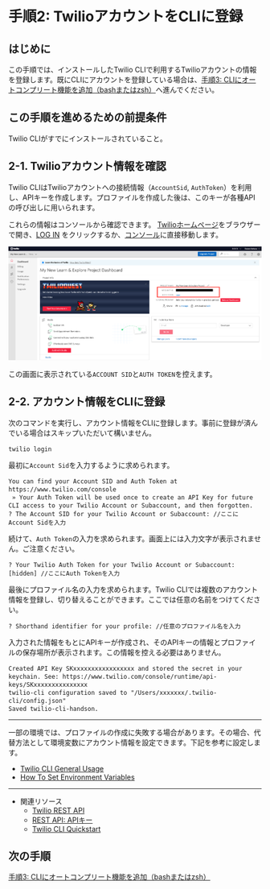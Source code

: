 #  手順2: TwilioアカウントをCLIに登録
## はじめに
この手順では、インストールしたTwilio CLIで利用するTwilioアカウントの情報を登録します。既にCLIにアカウントを登録している場合は、[手順3: CLIにオートコンプリート機能を追加（bashまたはzsh）](03-Autocomplete.md)へ進んでください。

## この手順を進めるための前提条件
Twilio CLIがすでにインストールされていること。

## 2-1. Twilioアカウント情報を確認

Twilio CLIはTwilioアカウントへの接続情報（`AccountSid`, `AuthToken`）を利用し、APIキーを作成します。プロファイルを作成した後は、このキーが各種APIの呼び出しに用いられます。

これらの情報はコンソールから確認できます。
[Twilioホームページ](https://jp.twilio.com/)をブラウザーで開き、[LOG IN](https://jp.twilio.com/login) をクリックするか、[コンソール](https://jp.twilio.com/console)に直接移動します。

![Twilioコンソール](../assets/01-twilio-console.png "Twilioコンソール")

この画面に表示されている`ACCOUNT SID`と`AUTH TOKEN`を控えます。

## 2-2. アカウント情報をCLIに登録

次のコマンドを実行し、アカウント情報をCLIに登録します。事前に登録が済んでいる場合はスキップいただいて構いません。

```
twilio login
```

最初に`Account Sid`を入力するように求められます。

```
You can find your Account SID and Auth Token at https://www.twilio.com/console
 » Your Auth Token will be used once to create an API Key for future CLI access to your Twilio Account or Subaccount, and then forgotten.
? The Account SID for your Twilio Account or Subaccount: //ここにAccount Sidを入力
```

続けて、`Auth Token`の入力を求められます。画面上には入力文字が表示されません。ご注意ください。

```
? Your Twilio Auth Token for your Twilio Account or Subaccount: [hidden] //ここにAuth Tokenを入力
```

最後にプロファイル名の入力を求められます。Twilio CLIでは複数のアカウント情報を登録し、切り替えることができます。ここでは任意の名前をつけてください。

```
? Shorthand identifier for your profile: //任意のプロファイル名を入力
```
入力された情報をもとにAPIキーが作成され、そのAPIキーの情報とプロファイルの保存場所が表示されます。この情報を控える必要はありません。

```
Created API Key SKxxxxxxxxxxxxxxxxx and stored the secret in your keychain. See: https://www.twilio.com/console/runtime/api-keys/SKxxxxxxxxxxxxxxx
twilio-cli configuration saved to "/Users/xxxxxxx/.twilio-cli/config.json"
Saved twilio-cli-handson.
```

---

一部の環境では、プロファイルの作成に失敗する場合があります。その場合、代替方法として環境変数にアカウント情報を設定できます。下記を参考に設定します。
- [Twilio CLI General Usage](https://jp.twilio.com/docs/twilio-cli/general-usage)
- [How To Set Environment Variables](https://www.twilio.com/blog/2017/01/how-to-set-environment-variables.html)

---

- 関連リソース
  - [Twilio REST API](https://jp.twilio.com/docs/iam/api)
  - [REST API: APIキー](https://jp.twilio.com/docs/iam/keys/api-key)
  - [Twilio CLI Quickstart](https://jp.twilio.com/docs/twilio-cli/quickstart)

## 次の手順
[手順3: CLIにオートコンプリート機能を追加（bashまたはzsh）](03-Autocomplete.md)


